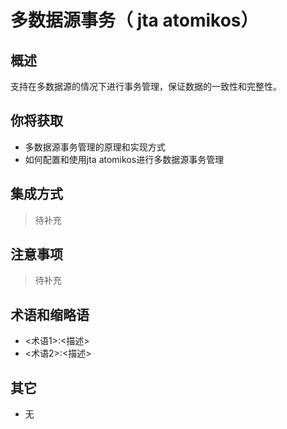 # 多数据源事务（ jta atomikos）

## 概述

支持在多数据源的情况下进行事务管理，保证数据的一致性和完整性。

## 你将获取

- 多数据源事务管理的原理和实现方式
- 如何配置和使用jta atomikos进行多数据源事务管理


## 集成方式

> 待补充

## 注意事项

> 待补充

## 术语和缩略语

- <术语1>:<描述>
- <术语2>:<描述>

## 其它

- 无
